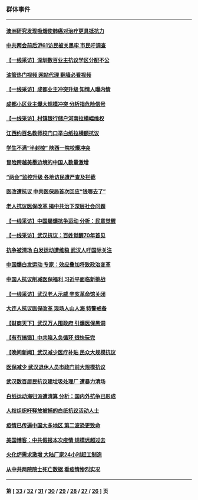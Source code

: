### 群体事件
---
#### [澳洲研究发现吸烟使肺癌对治疗更具抵抗力](../../pages/ncid279/n13977762.md?04251245) 
#### [中共两会前后沪61访民被关黑牢 市民吁调查](../../pages/ncid279/n13976054.md?04251245) 
#### [【一线采访】深圳数百业主抗议学区分配不公](../../pages/ncid279/n13976680.md?04251245) 
#### [油管热门视频 网站代理 翻墙必看视频](http://138.2.39.72:81/youtube.html?epic-marker?04251245)
#### [【一线采访】成都业主冲突升级 知情人曝内情](../../pages/ncid279/n13965289.md?04251245) 
#### [成都小区业主爆大规模冲突 分析指危险信号](../../pages/ncid279/n13964520.md?04251245) 
#### [【一线采访】村镇银行储户河南拉横幅维权](../../pages/ncid279/n13964555.md?04251245) 
#### [江西约百名教师校门口举白纸拉横额抗议](../../pages/ncid279/n13958579.md?04251245) 
#### [学生不满“半封控” 陕西一院校爆冲突](../../pages/ncid279/n13946647.md?04251245) 
#### [冒险跨越美墨边境的中国人数量激增](../../pages/ncid279/n13946742.md?04251245) 
#### [“两会”监控升级 各地访民遭严查及拦截](../../pages/ncid279/n13942702.md?04251245) 
#### [医改遭抗议 中共医保局首次回应“钱哪去了”](../../pages/ncid279/n13938290.md?04251245) 
#### [老人抗议医保改革 揭中共治下深层社会问题](../../pages/ncid279/n13934963.md?04251245) 
#### [【一线采访】中国屡爆抗争运动 分析：民意觉醒](../../pages/ncid279/n13934024.md?04251245) 
#### [【一线采访】武汉抗议：百姓觉醒70年首见](../../pages/ncid279/n13931265.md?04251245) 
#### [抗争被清场 白发运动遭维稳 武汉人吁国际关注](../../pages/ncid279/n13931147.md?04251245) 
#### [中国爆白发运动 专家：效应叠加将致政治变革](../../pages/ncid279/n13931004.md?04251245) 
#### [中国人抗议削减医保福利 习近平面临新挑战](../../pages/ncid279/n13930530.md?04251245) 
#### [【一线采访】武汉老人示威 辛亥革命馆关闭](../../pages/ncid279/n13930368.md?04251245) 
#### [大连人抗议医保改革 现场人山人海 特警戒备](../../pages/ncid279/n13930248.md?04251245) 
#### [【财商天下】武汉万人围政府 引爆医保黑洞](../../pages/ncid279/n13927281.md?04251245) 
#### [【有冇搞错】中共陷入负循环 很快玩完](../../pages/ncid279/n13926140.md?04251245) 
#### [【晚间新闻】武汉减少医疗补贴 民众大规模抗议](../../pages/ncid279/n13925524.md?04251245) 
#### [医保减少 武汉退休人员市政门前大规模抗议](../../pages/ncid279/n13925389.md?04251245) 
#### [武汉数百居民抗议建垃圾处理厂 遭暴力清场](../../pages/ncid279/n13922269.md?04251245) 
#### [白纸运动海归派遭清算 分析：国内外抗争已形成](../../pages/ncid279/n13919416.md?04251245) 
#### [人权组织吁释放被捕的白纸抗议活动人士](../../pages/ncid279/n13917517.md?04251245) 
#### [疫情已传遍中国大多地区 第二波恐更致命](../../pages/ncid279/n13914332.md?04251245) 
#### [美国博客：中共假报本次疫情 规模远超过去](../../pages/ncid279/n13912604.md?04251245) 
#### [火化炉需求激增 大陆厂家24小时赶工制造](../../pages/ncid279/n13912205.md?04251245) 
#### [从中共两院院士死亡数据 看疫情惨烈实况](../../pages/ncid279/n13910619.md?04251245) 

---
#### 第 [ [33](./33.md?04251245) / [32](./32.md?04251245) / [31](./31.md?04251245) / [30](./30.md?04251245) / [29](./29.md?04251245) / [28](./28.md?04251245) / [27](./27.md?04251245) / [26](./26.md?04251245) ] 页
